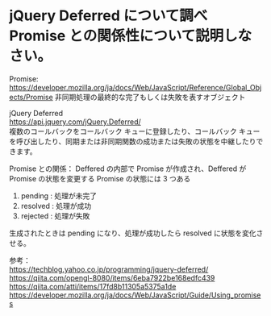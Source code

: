 # jQuery Deferred について調べ Promise との関係性について説明しなさい。

Promise:
https://developer.mozilla.org/ja/docs/Web/JavaScript/Reference/Global_Objects/Promise
非同期処理の最終的な完了もしくは失敗を表すオブジェクト

jQuery Deferred  
https://api.jquery.com/jQuery.Deferred/  
複数のコールバックをコールバック キューに登録したり、コールバック キューを呼び出したり、同期または非同期関数の成功または失敗の状態を中継したりできます。

Promise との関係：
Deffered の内部で Promise が作成され、Deffered が Promise の状態を変更する
Promise の状態には 3 つある

1. pending : 処理が未完了
2. resolved : 処理が成功
3. rejected : 処理が失敗

生成されたときは pending になり、処理が成功したら resolved に状態を変化させる。

参考：  
https://techblog.yahoo.co.jp/programming/jquery-deferred/  
https://qiita.com/opengl-8080/items/6eba7922be168edfc439  
https://qiita.com/atti/items/17fd8b11305a5375a1de
https://developer.mozilla.org/ja/docs/Web/JavaScript/Guide/Using_promises
